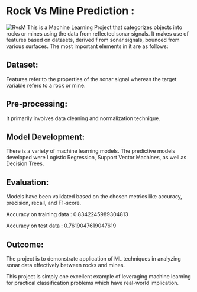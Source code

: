 # Rock Vs Mine Prediction : 
![RvsM](https://github.com/user-attachments/assets/f374b373-a511-46b9-b89f-1fddd2ba5e20) 
This is a Machine Learning Project that categorizes objects into rocks or mines using the data from reflected sonar signals. It makes use of features based on datasets, derived f
rom sonar signals, bounced from various surfaces. The most important elements in it are as follows:

## Dataset: 
Features refer to the properties of the sonar signal whereas the target variable refers to a rock or mine.

## Pre-processing: 
It primarily involves data cleaning and normalization technique.

## Model Development: 
There is a variety of machine learning models. The predictive models developed were Logistic Regression, Support Vector Machines, as well as Decision Trees.

## Evaluation: 
Models have been validated based on the chosen metrics like accuracy, precision, recall, and F1-score.

Accuracy on training data : 0.8342245989304813

Accuracy on test data : 0.7619047619047619

## Outcome: 
The project is to demonstrate application of ML techniques in analyzing sonar data effectively between rocks and mines.

This project is simply one excellent example of leveraging machine learning for practical classification problems which have real-world implication.
